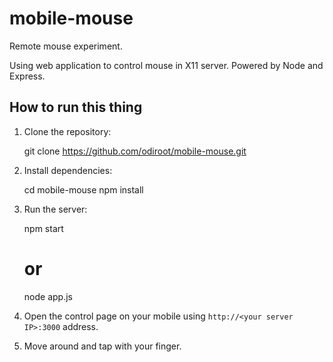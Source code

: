 mobile-mouse
============

Remote mouse experiment. 

Using web application to control mouse in X11 server. Powered by Node and Express.


How to run this thing
---------------------

1. Clone the repository:

    git clone https://github.com/odiroot/mobile-mouse.git
    
2. Install dependencies:

    cd mobile-mouse
    npm install
    
3. Run the server:

    npm start
    # or
    node app.js
    
4. Open the control page on your mobile using `http://<your server IP>:3000` address.

5. Move around and tap with your finger.
